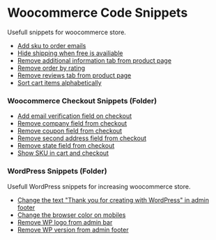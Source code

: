 # Woocommerce Code Snippets
Usefull snippets for woocommerce store.

* [Add sku to order emails](https://github.com/plxrisa/woocommerce-code-snippets/blob/master/woocommerce-add-sku-to-order-emails)
* [Hide shipping when free is availiable](https://github.com/plxrisa/woocommerce-code-snippets/blob/master/woocommerce-hide-shipping-when-free-is-availiable)
* [Remove additional information tab from product page](https://github.com/plxrisa/woocommerce-code-snippets/blob/master/woocommerce-remove-additional-information-tab-from-product-page)
* [Remove order by rating](https://github.com/plxrisa/woocommerce-code-snippets/blob/master/woocommerce-remove-order-by-rating)
* [Remove reviews tab from product page](https://github.com/plxrisa/woocommerce-code-snippets/blob/master/woocommerce-remove-reviews-tab-from-product-page)
* [Sort cart items alphabetically](https://github.com/plxrisa/woocommerce-code-snippets/blob/master/woocommerce-sort-cart-items-alphabetically)

### Woocommerce Checkout Snippets (Folder)
* [Add email verification field on checkout](https://github.com/plxrisa/woocommerce-code-snippets/blob/master/woocommerce-checkout-snippets/woocommerce-add-email-verification-field-on-checkout)
* [Remove company field from checkout](https://github.com/plxrisa/woocommerce-code-snippets/blob/master/woocommerce-checkout-snippets/woocommerce-remove-company-field-from-checkout)
* [Remove coupon field from checkout](https://github.com/plxrisa/woocommerce-code-snippets/blob/master/woocommerce-checkout-snippets/woocommerce-remove-coupon-field-from-checkout)
* [Remove second address field from checkout](https://github.com/plxrisa/woocommerce-code-snippets/blob/master/woocommerce-checkout-snippets/woocommerce-remove-second-address-field-from-checkout)
* [Remove state field from checkout](https://github.com/plxrisa/woocommerce-code-snippets/blob/master/woocommerce-checkout-snippets/woocommerce-remove-state-field-from-checkout)
* [Show SKU in cart and checkout](https://github.com/plxrisa/woocommerce-code-snippets/blob/master/woocommerce-checkout-snippets/woocommerce-show-sku-in-cart-and-checkout)

### WordPress Snippets (Folder)
Usefull WordPress snippets for increasing woocommerce store.

* [Change the text "Thank you for creating with WordPress" in admin footer](https://github.com/plxrisa/woocommerce-code-snippets/blob/master/wordpress-snippets/wordpress-change-text-in-admin-footer)
* [Change the browser color on mobiles](https://github.com/plxrisa/woocommerce-code-snippets/blob/master/wordpress-snippets/wordpress-change-the-browser-color-on-mobiles)
* [Remove WP logo from admin bar](https://github.com/plxrisa/woocommerce-code-snippets/blob/master/wordpress-snippets/wordpress-remove-wp-logo-from-admin-bar)
* [Remove WP version from admin footer](https://github.com/plxrisa/woocommerce-code-snippets/blob/master/wordpress-snippets/wordpress-remove-wp-version-from-admin-footer)




